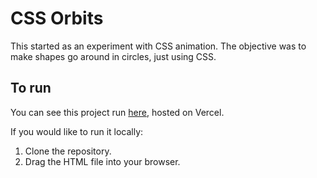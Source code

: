 # CSS Orbits
This started as an experiment with CSS animation. The objective was to make shapes go around in circles, just using CSS.
## To run
You can see this project run [here](https://css-orbits.vercel.app/), hosted on Vercel.

If you would like to run it locally:
1. Clone the repository.
2. Drag the HTML file into your browser.
